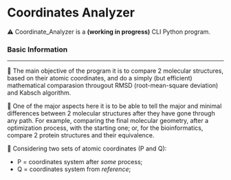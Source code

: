 # Coordinates Analyzer
⚠️ Coordinate_Analyzer is a **(working in progress)** CLI Python program.  

### Basic Information  
***
:dart: The main objective of the program it is to compare 2 molecular structures, based on their atomic coordinates, and do a simply (but efficient) mathematical comparasion througout RMSD (root-mean-square deviation) and Kabsch algorithm.    

:dart: One of the major aspects here it is to be able to tell the major and minimal differences between 2 molecular structures after they have gone through any path. For example, comparing the final molecular geometry, after a optimization process, with the starting one; or, for the bioinformatics, compare 2 protein structures and their equivalence.  

:dart: Considering two sets of atomic coordinates (P and Q): 

- P = coordinates system after *some* process; 
- Q = coordinates system from *reference*; 




